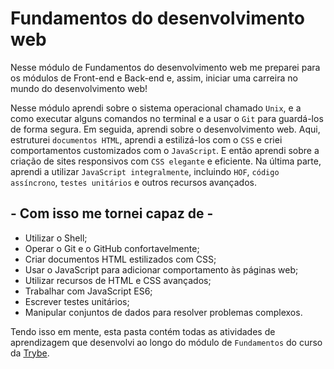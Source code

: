 # Fundamentos do desenvolvimento web

Nesse módulo de Fundamentos do desenvolvimento web me preparei para os módulos de Front-end e Back-end e, assim, iniciar uma carreira no mundo do desenvolvimento web!

Nesse módulo aprendi sobre o sistema operacional chamado `Unix`, e a como executar alguns comandos no terminal e a usar o `Git` para guardá-los de forma segura.
Em seguida, aprendi sobre o desenvolvimento web. Aqui, estruturei `documentos HTML`, aprendi a estilizá-los com o `CSS` e criei comportamentos customizados com o `JavaScript`.
E então aprendi sobre a criação de sites responsivos com `CSS elegante` e eficiente.
Na última parte, aprendi a utilizar `JavaScript integralmente`, incluindo `HOF`, `código assíncrono`, `testes unitários` e outros recursos avançados.

## - Com isso me tornei capaz de -

- Utilizar o Shell;
- Operar o Git e o GitHub confortavelmente;
- Criar documentos HTML estilizados com CSS;
- Usar o JavaScript para adicionar comportamento às páginas web;
- Utilizar recursos de HTML e CSS avançados;
- Trabalhar com JavaScript ES6;
- Escrever testes unitários;
- Manipular conjuntos de dados para resolver problemas complexos.

Tendo isso em mente, esta pasta contém todas as atividades de aprendizagem que desenvolvi ao longo do módulo de `Fundamentos` do curso da [Trybe](https://www.betrybe.com/).

